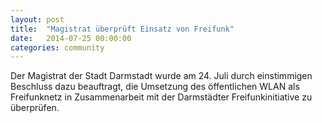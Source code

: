 ```yaml
---
layout: post
title:  "Magistrat überprüft Einsatz von Freifunk"
date:   2014-07-25 00:00:00
categories: community
---
```


Der Magistrat der Stadt Darmstadt wurde am 24. Juli durch einstimmigen Beschluss dazu beauftragt, die Umsetzung des öffentlichen WLAN als Freifunknetz in Zusammenarbeit mit der Darmstädter Freifunkinitiative zu überprüfen.
